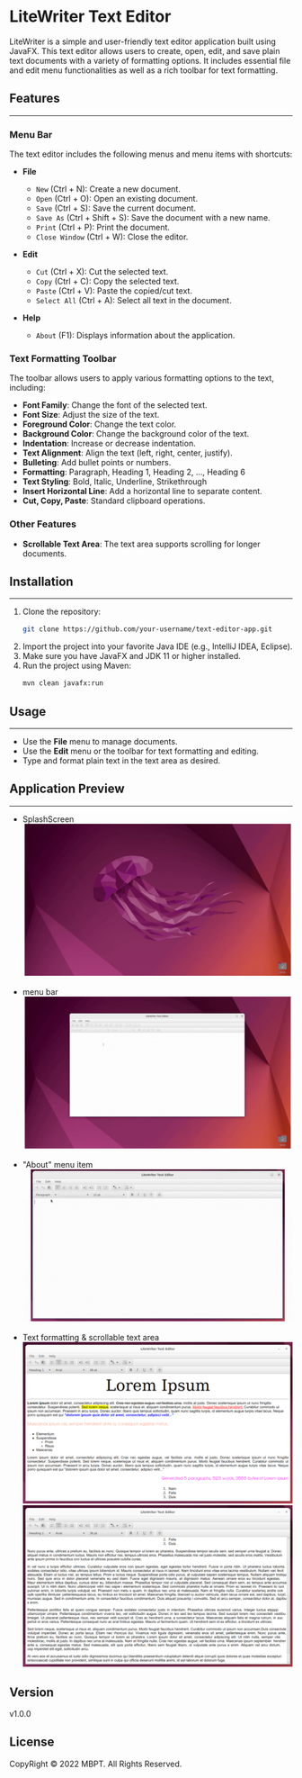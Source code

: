 # LiteWriter Text Editor

LiteWriter is a simple and user-friendly text editor application built using JavaFX. This text editor allows users to create, open, edit, and save plain text documents with a variety of formatting options. It includes essential file and edit menu functionalities as well as a rich toolbar for text formatting.

## Features
<hr>

### Menu Bar
The text editor includes the following menus and menu items with shortcuts:
- **File**
  - `New` (Ctrl + N): Create a new document.
  - `Open` (Ctrl + O): Open an existing document.
  - `Save` (Ctrl + S): Save the current document.
  - `Save As` (Ctrl + Shift + S): Save the document with a new name.
  - `Print` (Ctrl + P): Print the document.
  - `Close Window` (Ctrl + W): Close the editor.

- **Edit**
  - `Cut` (Ctrl + X): Cut the selected text.
  - `Copy` (Ctrl + C): Copy the selected text.
  - `Paste` (Ctrl + V): Paste the copied/cut text.
  - `Select All` (Ctrl + A): Select all text in the document.

- **Help**
  - `About` (F1): Displays information about the application.

### Text Formatting Toolbar
The toolbar allows users to apply various formatting options to the text, including:
- **Font Family**: Change the font of the selected text.
- **Font Size**: Adjust the size of the text.
- **Foreground Color**: Change the text color.
- **Background Color**: Change the background color of the text.
- **Indentation**: Increase or decrease indentation.
- **Text Alignment**: Align the text (left, right, center, justify).
- **Bulleting**: Add bullet points or numbers.
- **Formatting**: Paragraph, Heading 1, Heading 2, ..., Heading 6
- **Text Styling**: Bold, Italic, Underline, Strikethrough
- **Insert Horizontal Line**: Add a horizontal line to separate content.
- **Cut, Copy, Paste**: Standard clipboard operations.

### Other Features
- **Scrollable Text Area**: The text area supports scrolling for longer documents.

## Installation
<hr>

1. Clone the repository:
    ```bash
    git clone https://github.com/your-username/text-editor-app.git
    ```
2. Import the project into your favorite Java IDE (e.g., IntelliJ IDEA, Eclipse).
3. Make sure you have JavaFX and JDK 11 or higher installed.
4. Run the project using Maven:
    ```bash
    mvn clean javafx:run
    ```

## Usage
<hr>

- Use the **File** menu to manage documents.
- Use the **Edit** menu or the toolbar for text formatting and editing.
- Type and format plain text in the text area as desired.

## Application Preview
<hr>

- SplashScreen
![](asset/splashscreen.gif)
<br><br>
- menu bar
![](asset/menubar.gif)
<br><br>
- "About" menu item
![](asset/about2.gif)
<br><br>
- Text formatting & scrollable text area
![](asset/text-formatting.png)
![](asset/scrollable-text-area.png)



## Version
v1.0.0

## License
CopyRight &copy; 2022 MBPT. All Rights Reserved.